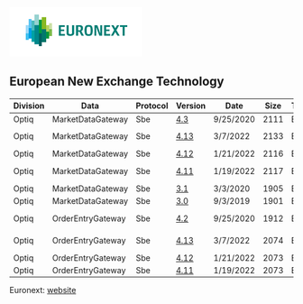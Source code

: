 [![Euronext](https://github.com/Open-Markets-Initiative/Directory/blob/main/Images/Euronext.png)](https://www.euronext.com)


## European New Exchange Technology

| Division | Data | Protocol | Version | Date | Size | Testing | Specification |
| --- | --- | --- | --- | --- | --- | --- | --- |
| Optiq | MarketDataGateway | Sbe | [4.3][Euronext.Optiq.MarketDataGateway.Sbe.v4.3.Structs] | 9/25/2020 | 2111 | Beta | [url][Euronext.Optiq.MarketDataGateway.Sbe.v4.3.Url] - [xml][Euronext.Optiq.MarketDataGateway.Sbe.v4.3.Xml] |
| Optiq | MarketDataGateway | Sbe | [4.13][Euronext.Optiq.MarketDataGateway.Sbe.v4.13.Structs] | 3/7/2022 | 2133 | Beta | [url][Euronext.Optiq.MarketDataGateway.Sbe.v4.13.Url] - [pdf][Euronext.Optiq.MarketDataGateway.Sbe.v4.13.Pdf] - [xml][Euronext.Optiq.MarketDataGateway.Sbe.v4.13.Xml] |
| Optiq | MarketDataGateway | Sbe | [4.12][Euronext.Optiq.MarketDataGateway.Sbe.v4.12.Structs] | 1/21/2022 | 2116 | Beta | [url][Euronext.Optiq.MarketDataGateway.Sbe.v4.12.Url] - [xml][Euronext.Optiq.MarketDataGateway.Sbe.v4.12.Xml] |
| Optiq | MarketDataGateway | Sbe | [4.11][Euronext.Optiq.MarketDataGateway.Sbe.v4.11.Structs] | 1/19/2022 | 2117 | Beta | [url][Euronext.Optiq.MarketDataGateway.Sbe.v4.11.Url] - [pdf][Euronext.Optiq.MarketDataGateway.Sbe.v4.11.Pdf] - [xml][Euronext.Optiq.MarketDataGateway.Sbe.v4.11.Xml] |
| Optiq | MarketDataGateway | Sbe | [3.1][Euronext.Optiq.MarketDataGateway.Sbe.v3.1.Structs] | 3/3/2020 | 1905 | Beta | [url][Euronext.Optiq.MarketDataGateway.Sbe.v3.1.Url] - [xml][Euronext.Optiq.MarketDataGateway.Sbe.v3.1.Xml] |
| Optiq | MarketDataGateway | Sbe | [3.0][Euronext.Optiq.MarketDataGateway.Sbe.v3.0.Structs] | 9/3/2019 | 1901 | Beta | [url][Euronext.Optiq.MarketDataGateway.Sbe.v3.0.Url] - [xml][Euronext.Optiq.MarketDataGateway.Sbe.v3.0.Xml] |
| Optiq | OrderEntryGateway | Sbe | [4.2][Euronext.Optiq.OrderEntryGateway.Sbe.v4.2.Structs] | 9/25/2020 | 1912 | Beta | [url][Euronext.Optiq.OrderEntryGateway.Sbe.v4.2.Url] - [pdf][Euronext.Optiq.OrderEntryGateway.Sbe.v4.2.Pdf] - [xml][Euronext.Optiq.OrderEntryGateway.Sbe.v4.2.Xml] |
| Optiq | OrderEntryGateway | Sbe | [4.13][Euronext.Optiq.OrderEntryGateway.Sbe.v4.13.Structs] | 3/7/2022 | 2074 | Beta | [url][Euronext.Optiq.OrderEntryGateway.Sbe.v4.13.Url] - [pdf][Euronext.Optiq.OrderEntryGateway.Sbe.v4.13.Pdf] - [xml][Euronext.Optiq.OrderEntryGateway.Sbe.v4.13.Xml] |
| Optiq | OrderEntryGateway | Sbe | [4.12][Euronext.Optiq.OrderEntryGateway.Sbe.v4.12.Structs] | 1/21/2022 | 2073 | Beta | [url][Euronext.Optiq.OrderEntryGateway.Sbe.v4.12.Url] - [xml][Euronext.Optiq.OrderEntryGateway.Sbe.v4.12.Xml] |
| Optiq | OrderEntryGateway | Sbe | [4.11][Euronext.Optiq.OrderEntryGateway.Sbe.v4.11.Structs] | 1/19/2022 | 2073 | Beta | [url][Euronext.Optiq.OrderEntryGateway.Sbe.v4.11.Url] - [xml][Euronext.Optiq.OrderEntryGateway.Sbe.v4.11.Xml] |


Euronext: [website](https://www.euronext.com "Go to European New Exchange Technology")


[Euronext.Optiq.MarketDataGateway.Sbe.v3.0.Structs]: https://github.com/Open-Markets-Initiative/c-structs/blob/main/euronext/Euronext.Optiq.MarketDataGateway.Sbe.v3.0.h "Euronext Optiq MarketDataGateway Sbe v3.0 C# Parsers Source File"
[Euronext.Optiq.MarketDataGateway.Sbe.v3.0.Url]: https://connect2.euronext.com "European New Exchange Technology 3.0 Url"
[Euronext.Optiq.MarketDataGateway.Sbe.v3.0.Xml]: https://github.com/Open-Markets-Initiative/Directory/blob/main/Specifications/Euronext/Euronext.Optiq.MarketDataGateway.Sbe.v3.0.xml "European New Exchange Technology 3.0 Xml"
[Euronext.Optiq.MarketDataGateway.Sbe.v3.1.Structs]: https://github.com/Open-Markets-Initiative/c-structs/blob/main/euronext/Euronext.Optiq.MarketDataGateway.Sbe.v3.1.h "Euronext Optiq MarketDataGateway Sbe v3.1 C# Parsers Source File"
[Euronext.Optiq.MarketDataGateway.Sbe.v3.1.Url]: https://connect2.euronext.com "European New Exchange Technology 3.1 Url"
[Euronext.Optiq.MarketDataGateway.Sbe.v3.1.Xml]: https://github.com/Open-Markets-Initiative/Directory/blob/main/Specifications/Euronext/Euronext.Optiq.MarketDataGateway.Sbe.v3.1.xml "European New Exchange Technology 3.1 Xml"
[Euronext.Optiq.MarketDataGateway.Sbe.v4.3.Structs]: https://github.com/Open-Markets-Initiative/c-structs/blob/main/euronext/Euronext.Optiq.MarketDataGateway.Sbe.v4.3.h "Euronext Optiq MarketDataGateway Sbe v4.3 C# Parsers Source File"
[Euronext.Optiq.MarketDataGateway.Sbe.v4.3.Url]: https://connect2.euronext.com "European New Exchange Technology 4.3 Url"
[Euronext.Optiq.MarketDataGateway.Sbe.v4.3.Xml]: https://github.com/Open-Markets-Initiative/Directory/blob/main/Specifications/Euronext/Euronext.Optiq.MarketDataGateway.Sbe.v4.3.xml "European New Exchange Technology 4.3 Xml"
[Euronext.Optiq.MarketDataGateway.Sbe.v4.11.Structs]: https://github.com/Open-Markets-Initiative/c-structs/blob/main/euronext/Euronext.Optiq.MarketDataGateway.Sbe.v4.11.h "Euronext Optiq MarketDataGateway Sbe v4.11 C# Parsers Source File"
[Euronext.Optiq.MarketDataGateway.Sbe.v4.11.Url]: https://connect2.euronext.com "European New Exchange Technology 4.11 Url"
[Euronext.Optiq.MarketDataGateway.Sbe.v4.11.Pdf]: https://github.com/Open-Markets-Initiative/Directory/blob/main/Specifications/Euronext/Euronext.Optiq.MarketDataGateway.Sbe.v4.11.pdf "European New Exchange Technology 4.11 Pdf"
[Euronext.Optiq.MarketDataGateway.Sbe.v4.11.Xml]: https://github.com/Open-Markets-Initiative/Directory/blob/main/Specifications/Euronext/Euronext.Optiq.MarketDataGateway.Sbe.v4.11.xml "European New Exchange Technology 4.11 Xml"
[Euronext.Optiq.MarketDataGateway.Sbe.v4.12.Structs]: https://github.com/Open-Markets-Initiative/c-structs/blob/main/euronext/Euronext.Optiq.MarketDataGateway.Sbe.v4.12.h "Euronext Optiq MarketDataGateway Sbe v4.12 C# Parsers Source File"
[Euronext.Optiq.MarketDataGateway.Sbe.v4.12.Url]: https://connect2.euronext.com "European New Exchange Technology 4.12 Url"
[Euronext.Optiq.MarketDataGateway.Sbe.v4.12.Xml]: https://github.com/Open-Markets-Initiative/Directory/blob/main/Specifications/Euronext/Euronext.Optiq.MarketDataGateway.Sbe.v4.12.xml "European New Exchange Technology 4.12 Xml"
[Euronext.Optiq.MarketDataGateway.Sbe.v4.13.Structs]: https://github.com/Open-Markets-Initiative/c-structs/blob/main/euronext/Euronext.Optiq.MarketDataGateway.Sbe.v4.13.h "Euronext Optiq MarketDataGateway Sbe v4.13 C# Parsers Source File"
[Euronext.Optiq.MarketDataGateway.Sbe.v4.13.Url]: https://connect2.euronext.com "European New Exchange Technology 4.13 Url"
[Euronext.Optiq.MarketDataGateway.Sbe.v4.13.Pdf]: https://github.com/Open-Markets-Initiative/Directory/blob/main/Specifications/Euronext/Euronext.Optiq.MarketDataGateway.Sbe.v4.13.pdf "European New Exchange Technology 4.13 Pdf"
[Euronext.Optiq.MarketDataGateway.Sbe.v4.13.Xml]: https://github.com/Open-Markets-Initiative/Directory/blob/main/Specifications/Euronext/Euronext.Optiq.MarketDataGateway.Sbe.v4.13.xml "European New Exchange Technology 4.13 Xml"
[Euronext.Optiq.OrderEntryGateway.Sbe.v4.2.Structs]: https://github.com/Open-Markets-Initiative/c-structs/blob/main/euronext/Euronext.Optiq.OrderEntryGateway.Sbe.v4.2.h "Euronext Optiq OrderEntryGateway Sbe v4.2 C# Parsers Source File"
[Euronext.Optiq.OrderEntryGateway.Sbe.v4.2.Url]: https://connect2.euronext.com "European New Exchange Technology 4.2 Url"
[Euronext.Optiq.OrderEntryGateway.Sbe.v4.2.Pdf]: https://github.com/Open-Markets-Initiative/Directory/blob/main/Specifications/Euronext/Euronext.Optiq.OrderEntryGateway.Sbe.v4.2.pdf "European New Exchange Technology 4.2 Pdf"
[Euronext.Optiq.OrderEntryGateway.Sbe.v4.2.Xml]: https://github.com/Open-Markets-Initiative/Directory/blob/main/Specifications/Euronext/Euronext.Optiq.OrderEntryGateway.Sbe.v4.2.xml "European New Exchange Technology 4.2 Xml"
[Euronext.Optiq.OrderEntryGateway.Sbe.v4.11.Structs]: https://github.com/Open-Markets-Initiative/c-structs/blob/main/euronext/Euronext.Optiq.OrderEntryGateway.Sbe.v4.11.h "Euronext Optiq OrderEntryGateway Sbe v4.11 C# Parsers Source File"
[Euronext.Optiq.OrderEntryGateway.Sbe.v4.11.Url]: https://connect2.euronext.com "European New Exchange Technology 4.11 Url"
[Euronext.Optiq.OrderEntryGateway.Sbe.v4.11.Xml]: https://github.com/Open-Markets-Initiative/Directory/blob/main/Specifications/Euronext/Euronext.Optiq.OrderEntryGateway.Sbe.v4.11.xml "European New Exchange Technology 4.11 Xml"
[Euronext.Optiq.OrderEntryGateway.Sbe.v4.12.Structs]: https://github.com/Open-Markets-Initiative/c-structs/blob/main/euronext/Euronext.Optiq.OrderEntryGateway.Sbe.v4.12.h "Euronext Optiq OrderEntryGateway Sbe v4.12 C# Parsers Source File"
[Euronext.Optiq.OrderEntryGateway.Sbe.v4.12.Url]: https://connect2.euronext.com "European New Exchange Technology 4.12 Url"
[Euronext.Optiq.OrderEntryGateway.Sbe.v4.12.Xml]: https://github.com/Open-Markets-Initiative/Directory/blob/main/Specifications/Euronext/Euronext.Optiq.OrderEntryGateway.Sbe.v4.12.xml "European New Exchange Technology 4.12 Xml"
[Euronext.Optiq.OrderEntryGateway.Sbe.v4.13.Structs]: https://github.com/Open-Markets-Initiative/c-structs/blob/main/euronext/Euronext.Optiq.OrderEntryGateway.Sbe.v4.13.h "Euronext Optiq OrderEntryGateway Sbe v4.13 C# Parsers Source File"
[Euronext.Optiq.OrderEntryGateway.Sbe.v4.13.Url]: https://connect2.euronext.com "European New Exchange Technology 4.13 Url"
[Euronext.Optiq.OrderEntryGateway.Sbe.v4.13.Pdf]: https://github.com/Open-Markets-Initiative/Directory/blob/main/Specifications/Euronext/Euronext.Optiq.OrderEntryGateway.Sbe.v4.13.pdf "European New Exchange Technology 4.13 Pdf"
[Euronext.Optiq.OrderEntryGateway.Sbe.v4.13.Xml]: https://github.com/Open-Markets-Initiative/Directory/blob/main/Specifications/Euronext/Euronext.Optiq.OrderEntryGateway.Sbe.v4.13.xml "European New Exchange Technology 4.13 Xml"
